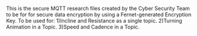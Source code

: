This is the secure MQTT research files created by the Cyber Security Team to be for for secure data encryption by using a Fernet-generated Encryption Key.
To be used for:
1)Incline and Resistance as a single topic.
2)Turning Animation in a Topic.
3)Speed and Cadence in a Topic.
